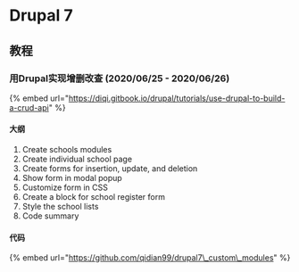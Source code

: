 # Drupal 7

## 教程

### 用Drupal实现增删改查 \(2020/06/25 - 2020/06/26\)

{% embed url="https://diqi.gitbook.io/drupal/tutorials/use-drupal-to-build-a-crud-api" %}

#### 大纲

1. Create schools modules
2. Create individual school page
3. Create forms for insertion, update, and deletion
4. Show form in modal popup
5. Customize form in CSS
6. Create a block for school register form
7. Style the school lists
8. Code summary

#### 代码

{% embed url="https://github.com/qidian99/drupal7\_custom\_modules" %}



